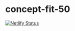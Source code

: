 # concept-fit-50
[![Netlify Status](https://api.netlify.com/api/v1/badges/b95b7a0f-d8f3-4a17-b6ec-7afaf8460dcf/deploy-status)](https://app.netlify.com/sites/conceptfit50/deploys)
